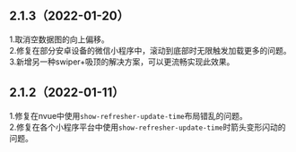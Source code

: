 ## 2.1.3（2022-01-20）
1.取消空数据图的向上偏移。  
2.修复在部分安卓设备的微信小程序中，滚动到底部时无限触发加载更多的问题。  
3.新增另一种swiper+吸顶的解决方案，可以更流畅实现此效果。  

## 2.1.2（2022-01-11）
1.修复在nvue中使用`show-refresher-update-time`布局错乱的问题。  
2.修复在各个小程序平台中使用`show-refresher-update-time`时箭头变形闪动的问题。
